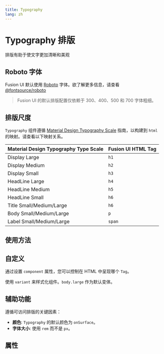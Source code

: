 ```yaml
---
title: Typography
lang: zh
---
```


<script setup lang="ts">
  import props from "../../../example/typography/description/zh-props.ts";
</script>

# Typography 排版

排版有助于使文字更加清晰和美观

## Roboto 字体

Fusion UI 默认使用 [Roboto](https://fonts.google.com/specimen/Roboto) 字体。欲了解更多信息，请查看 [@fontsource/roboto](https://www.npmjs.com/package/@fontsource/roboto)

> Fusion UI 的默认排版配置仅依赖于 300、400、500 和 700 字体粗细。

## 排版尺度

`Typography` 组件遵循 [Material Design Typography Scale](https://m3.material.io/styles/typography/type-scale-tokens) 指南，以构建到 `html` 的映射。请查看以下映射关系。

| Material Design Typography Type Scale | Fusion UI HTML Tag |
|:--------------------------------------|:-------------------|
| Display Large                         | `h1`               |
| Display Medium                        | `h2`               |
| Display Small                         | `h3`               |
| HeadLine Large                        | `h4`               |
| HeadLine Medium                       | `h5`               |
| HeadLine Small                        | `h6`               |
| Title Small/Medium/Large              | `h6`               |
| Body Small/Medium/Large               | `p`                |
| Label Small/Medium/Large              | `span`             |

## 使用方法

<demo src="../../../example/typography/basic.vue"></demo>

## 自定义

通过设置 `component` 属性，您可以控制在 HTML 中呈现哪个 `Tag`。

使用 `variant` 来样式化组件。`body.large` 作为默认变体。

<demo src="../../../example/typography/customization.vue"></demo>

## 辅助功能

遵循可访问排版的关键因素：

* **颜色**: `Typography` 的默认颜色为 `onSurface`。
* **字体大小**: 使用 `rem` 而不是 `px`。

## 属性

<table-block type="propsZh" :data="props"></table-block>
